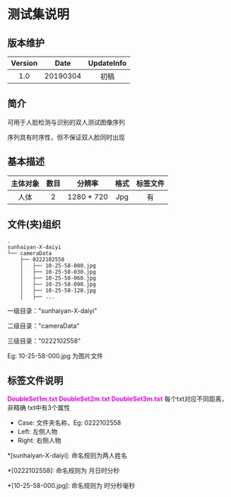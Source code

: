 # 测试集说明
## 版本维护
|Version|Date|UpdateInfo|
|:--:|:--:|:--:|
|1.0|20190304|初稿|
## 简介

可用于人脸检测与识别的双人测试图像序列

序列具有时序性，但不保证双人脸同时出现

## 基本描述
|主体对象|数目|分辨率|格式|标签文件|
|:--:|:--:|:--:|:--:|:--:|
|人体|2|1280 * 720|Jpg|有

## 文件(夹)组织
```
.
sunhaiyan-X-daiyi
└── cameraData
    ├── 0222102558
    │   ├── 10-25-58-000.jpg
    │   ├── 10-25-58-030.jpg
    │   ├── 10-25-58-060.jpg
    │   ├── 10-25-58-090.jpg
    │   ├── 10-25-58-120.jpg
    │   ├── ...
```
一级目录："sunhaiyan-X-daiyi"

二级目录："cameraData"

三级目录："0222102558"

Eg: 10-25-58-000.jpg 为图片文件

## 标签文件说明
<font color="#ff00ff">**DoubleSet1m.txt
DoubleSet2m.txt
DoubleSet3m.txt**</font>
每个txt对应不同距离，非精确
txt中有3个属性
 - Case: 文件夹名称，Eg: 0222102558
 - Left: 左侧人物
 - Right: 右侧人物


*[sunhaiyan-X-daiyi]: 命名规则为两人姓名

*[0222102558]: 命名规则为 月日时分秒

*[10-25-58-000.jpg]: 命名规则为 时分秒毫秒

<!--stackedit_data:
eyJoaXN0b3J5IjpbMTcyNTQ2MDc1N119
-->

